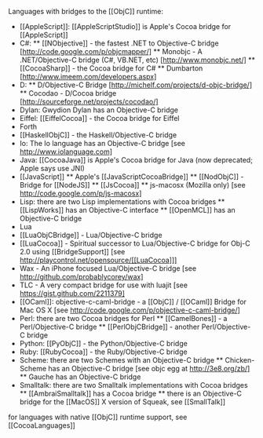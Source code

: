 

Languages with bridges to the [[ObjC]] runtime:
  
* [[AppleScript]]: [[AppleScriptStudio]] is Apple's Cocoa bridge for [[AppleScript]]
* C#:
**  [[NObjective]] - the fastest .NET to Objective-C bridge [http://code.google.com/p/objcmapper/]
**  Monobjc - A .NET/Objective-C bridge (C#, VB.NET, etc) [http://www.monobjc.net/]
**  [[CocoaSharp]] - the Cocoa bridge for C#
** Dumbarton [http://www.imeem.com/developers.aspx]
* D: 
** D/Objective-C Bridge [http://michelf.com/projects/d-objc-bridge/]
** Cocodao - D/Cocoa bridge [http://sourceforge.net/projects/cocodao/]
* Dylan: Gwydion Dylan has an Objective-C bridge
* Eiffel: [[EiffelCocoa]] - the Cocoa bridge for Eiffel
* Forth
* [[HaskellObjC]] - the Haskell/Objective-C bridge
* Io: The Io language has an Objective-C bridge [see http://www.iolanguage.com]
* Java: [[CocoaJava]] is Apple's Cocoa bridge for Java (now deprecated; Apple says use JNI)
* [[JavaScript]]
** Apple's [[JavaScriptCocoaBridge]]
** [[NodObjC]] - Bridge for [[NodeJS]]
** [[JsCocoa]]
** js-macosx (Mozilla only) [see http://code.google.com/p/js-macosx]
* Lisp: there are two Lisp implementations with Cocoa bridges
** [[LispWorks]] has an Objective-C interface
** [[OpenMCL]] has an Objective-C bridge
* Lua
* [[LuaObjCBridge]] - Lua/Objective-C bridge
* [[LuaCocoa]] - Spiritual successor to Lua/Objective-C bridge for Obj-C 2.0 using [[BridgeSupport]] [see http://playcontrol.net/opensource/[[LuaCocoa]]]
* Wax - An iPhone focused Lua/Objective-C bridge [see http://github.com/probablycorey/wax]
* TLC - A very compact bridge for use with luajit [see https://gist.github.com/2211379]
* [[OCaml]]: objective-c-caml-bridge - a [[ObjC]] / [[OCaml]] Bridge for Mac OS X [see http://code.google.com/p/objective-c-caml-bridge/]
* Perl: there are two Cocoa bridges for Perl
** [[CamelBones]] - a Perl/Objective-C bridge
** [[PerlObjCBridge]] - another Perl/Objective-C bridge
* Python: [[PyObjC]] - the Python/Objective-C bridge
* Ruby: [[RubyCocoa]] - the Ruby/Objective-C bridge
* Scheme: there are two Schemes with an Objective-C bridge
** Chicken-Scheme has an Objective-C bridge [see objc egg at http://3e8.org/zb/]
** Gauche has an Objective-C bridge
* Smalltalk: there are two Smalltalk implementations with Cocoa bridges
** [[AmbraiSmalltalk]] has a Cocoa bridge
** there is an Objective-C bridge for the [[MacOS]] X version of Squeak, see [[SmallTalk]]

for languages with native [[ObjC]] runtime support, see [[CocoaLanguages]]